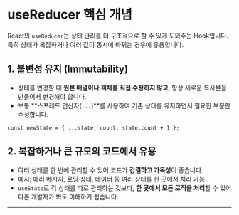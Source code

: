 # useReducer 핵심 개념

React의 `useReducer`는 상태 관리를 더 구조적으로 할 수 있게 도와주는 Hook입니다.
특히 상태가 복잡하거나 여러 값이 동시에 바뀌는 경우에 유용합니다.

## 1. 불변성 유지 (Immutability)

- 상태를 변경할 때 **원본 배열이나 객체를 직접 수정하지 않고**, 항상 새로운 복사본을 만들어서 변경해야 합니다.
- 보통 \*\*스프레드 연산자(`...`)\*\*를 사용하여 기존 상태를 유지하면서 필요한 부분만 수정합니다.

```tsx
const newState = { ...state, count: state.count + 1 };
```

## 2. 복잡하거나 큰 규모의 코드에서 유용

- 여러 상태를 한 번에 관리할 수 있어 코드가 **간결하고 가독성**이 좋습니다.
- 예시: 에러 메시지, 로딩 상태, 데이터 등 여러 상태를 한 곳에서 처리 가능
- `useState`로 각 상태를 따로 관리하는 것보다, **한 곳에서 모든 로직을 처리**할 수 있어 다른 개발자가 봐도 이해하기 쉽습니다.

---
